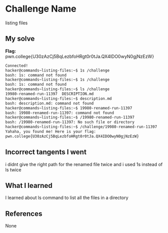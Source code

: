 # Challenge Name
listing files

## My solve
**Flag:** pwn.college{U30zAzCj5BqLezbfoHRgt0r0tJa.QX4IDO0wyN0gjNzEzW}

```bash
Connected!
hacker@commands~listing-files:~$ 1s /challenge
bash: 1s: command not found
hacker@commands~listing-files:~$ 1s /challenge
bash: 1s: command not found
hacker@commands~listing-files:~$ ls /challenge
19980-renamed-run-11397  DESCRIPTION.md
hacker@commands~listing-files:~$ description.md
bash: description.md: command not found
hacker@commands~listing-files:~$ 19980-renamed-run-11397
bash: 19980-renamed-run-11397: command not found
hacker@commands~listing-files:~$ /19980-renamed-run-11397
bash: /19980-renamed-run-11397: No such file or directory
hacker@commands~listing-files:~$ /challenge/19980-renamed-run-11397
Yahaha, you found me! Here is your flag:
pwn.college{U30zAzCj5BqLezbfoHRgt0r0tJa.QX4IDO0wyN0gjNzEzW}
```
## Incorrect tangents I went 
i didnt give the right path for the renamed file twice and i used 1s instead of ls twice

## What I learned
I learned about ls command to list all the files in a directory

## References 
None
